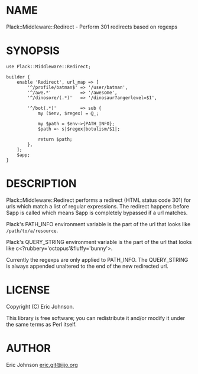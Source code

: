 # NAME

Plack::Middleware::Redirect - Perform 301 redirects based on regexps

# SYNOPSIS

    use Plack::Middleware::Redirect;

    builder {
        enable 'Redirect', url_map => [
            '^/profile/batman$' => '/user/batman',
            '^/awe.*'           => '/awesome', 
            '^/dinosore/(.*)'   => '/dinosaur?angerlevel=$1',

            '^/bot(.*)'         => sub { 
                my ($env, $regex) = @_;

                my $path = $env->{PATH_INFO};
                $path =~ s|$regex|botulism/$1|;

                return $path;
            },
        ];
        $app;
    }

# DESCRIPTION

Plack::Middleware::Redirect performs a redirect (HTML status code 301) for urls
which match a list of regular expressions. The redirect happens before $app is
called which means $app is completely bypassed if a url matches.

Plack's PATH\_INFO environment variable is the part of the url that looks like
`/path/to/a/resource`.

Plack's QUERY\_STRING environment variable is the part of the url that looks
like c<?rubbery='octopus'&fluffy='bunny'>.

Currently the regexps are only applied to PATH\_INFO. The QUERY\_STRING is always
appended unaltered to the end of the new redirected url.

# LICENSE

Copyright (C) Eric Johnson.

This library is free software; you can redistribute it and/or modify
it under the same terms as Perl itself.

# AUTHOR

Eric Johnson <lt>eric.git@iijo.org<gt>
